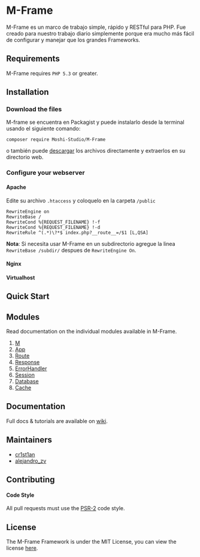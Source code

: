 # M-Frame
M-Frame es un marco de trabajo simple, rápido y RESTful para PHP.
Fue creado para nuestro trabajo diario simplemente porque era mucho más 
fácil de configurar y manejar que los grandes Frameworks.

## Requirements

M-Frame requires `PHP 5.3` or greater.  

## Installation

### Download the files

M-frame se encuentra en Packagist y puede instalarlo desde la terminal 
usando el siguiente comando:

```
composer require Moshi-Studio/M-Frame
```

o también puede [descargar](https://github.com/Moshi-Studio/M-Frame/archive)
los archivos directamente y extraerlos en su directorio web. 

### Configure your webserver

#### Apache

Edite su archivo `.htaccess` y coloquelo en la carpeta `/public`

``` 
RewriteEngine on
RewriteBase /
RewriteCond %{REQUEST_FILENAME} !-f
RewriteCond %{REQUEST_FILENAME} !-d
RewriteRule ^(.*)\?*$ index.php?__route__=/$1 [L,QSA]
```

**Nota**: Si necesita usar M-Frame en un subdirectorio agregue la linea 
 `RewriteBase /subdir/` despues de `RewriteEngine On`.

#### Nginx

#### Virtualhost

## Quick Start

## Modules

Read documentation on the individual modules available in M-Frame.

1. [M](https://github.com/Moshi-Studio/M-Frame/wiki/04-The-M-Class)
2. [App](https://github.com/Moshi-Studio/M-Frame/wiki/05-The-App-Class)
3. [Route](https://github.com/Moshi-Studio/M-Frame/wiki/07-Routing)
4. [Response](https://github.com/Moshi-Studio/M-Frame/wiki/08-Response)
5. [ErrorHandler](https://github.com/Moshi-Studio/M-Frame/wiki/09-Error-Handling)
6. [Session](https://github.com/Moshi-Studio/M-Frame/wiki/10-Session)
7. [Database](https://github.com/Moshi-Studio/M-Frame/wiki/11-Database)
8. [Cache](https://github.com/Moshi-Studio/M-Frame/wiki/12-Cache)

## Documentation

Full docs & tutorials are available on [wiki](https://github.com/Moshi-Studio/M-Frame/wiki).

## Maintainers

* [cr1st1an](https://twitter.com/cr1st1an)
* [alejandro_zv](https://twitter.com/alejandro_zv)

## Contributing

#### Code Style

All pull requests must use the [PSR-2](http://www.php-fig.org/psr/psr-2/) code style. 

## License
 
The M-Frame Framework is under the MIT License, you can view the license
[here](https://github.com/Moshi-Studio/M-Frame/master/LICENSE.txt).
 




